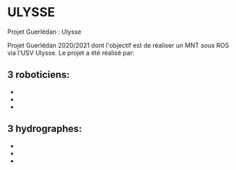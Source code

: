 # ULYSSE
Projet Guerlédan : Ulysse  

Projet Guerlédan 2020/2021 dont l'objectif est de réaliser un MNT sous ROS via l'USV Ulysse.
Le projet a été réalisé par:  

3 roboticiens:   
  - 
  -
  -
  -
  
3 hydrographes:
  - 
  -
  -
  -

